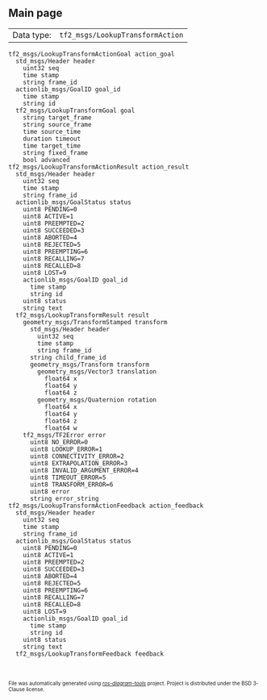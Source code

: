 <!--
File was automatically generated using 'ros-diagram-tools' project.
Project is distributed under the BSD 3-Clause license.
-->

## Main page

|     |     |
| --- | --- |
| Data type: | `tf2_msgs/LookupTransformAction` |

```
tf2_msgs/LookupTransformActionGoal action_goal
  std_msgs/Header header
    uint32 seq
    time stamp
    string frame_id
  actionlib_msgs/GoalID goal_id
    time stamp
    string id
  tf2_msgs/LookupTransformGoal goal
    string target_frame
    string source_frame
    time source_time
    duration timeout
    time target_time
    string fixed_frame
    bool advanced
tf2_msgs/LookupTransformActionResult action_result
  std_msgs/Header header
    uint32 seq
    time stamp
    string frame_id
  actionlib_msgs/GoalStatus status
    uint8 PENDING=0
    uint8 ACTIVE=1
    uint8 PREEMPTED=2
    uint8 SUCCEEDED=3
    uint8 ABORTED=4
    uint8 REJECTED=5
    uint8 PREEMPTING=6
    uint8 RECALLING=7
    uint8 RECALLED=8
    uint8 LOST=9
    actionlib_msgs/GoalID goal_id
      time stamp
      string id
    uint8 status
    string text
  tf2_msgs/LookupTransformResult result
    geometry_msgs/TransformStamped transform
      std_msgs/Header header
        uint32 seq
        time stamp
        string frame_id
      string child_frame_id
      geometry_msgs/Transform transform
        geometry_msgs/Vector3 translation
          float64 x
          float64 y
          float64 z
        geometry_msgs/Quaternion rotation
          float64 x
          float64 y
          float64 z
          float64 w
    tf2_msgs/TF2Error error
      uint8 NO_ERROR=0
      uint8 LOOKUP_ERROR=1
      uint8 CONNECTIVITY_ERROR=2
      uint8 EXTRAPOLATION_ERROR=3
      uint8 INVALID_ARGUMENT_ERROR=4
      uint8 TIMEOUT_ERROR=5
      uint8 TRANSFORM_ERROR=6
      uint8 error
      string error_string
tf2_msgs/LookupTransformActionFeedback action_feedback
  std_msgs/Header header
    uint32 seq
    time stamp
    string frame_id
  actionlib_msgs/GoalStatus status
    uint8 PENDING=0
    uint8 ACTIVE=1
    uint8 PREEMPTED=2
    uint8 SUCCEEDED=3
    uint8 ABORTED=4
    uint8 REJECTED=5
    uint8 PREEMPTING=6
    uint8 RECALLING=7
    uint8 RECALLED=8
    uint8 LOST=9
    actionlib_msgs/GoalID goal_id
      time stamp
      string id
    uint8 status
    string text
  tf2_msgs/LookupTransformFeedback feedback


```


</br>
<font size="1">
File was automatically generated using <a href="https://github.com/anetczuk/ros-diagram-tools"><i>ros-diagram-tools</i></a> project.
Project is distributed under the BSD 3-Clause license.
</font>
